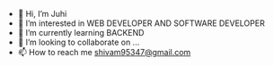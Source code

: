 - 👋 Hi, I’m Juhi
- 👀 I’m interested in  WEB DEVELOPER AND SOFTWARE DEVELOPER
- 🌱 I’m currently learning  BACKEND 
- 💞️ I’m looking to collaborate on ...
- 📫 How to reach me 
shivam95347@gmail.com

<!---
js-1608/js-1608 is a ✨ special ✨ repository because its `README.md` (this file) appears on your GitHub profile.
You can click the Preview link to take a look at your changes.
--->
